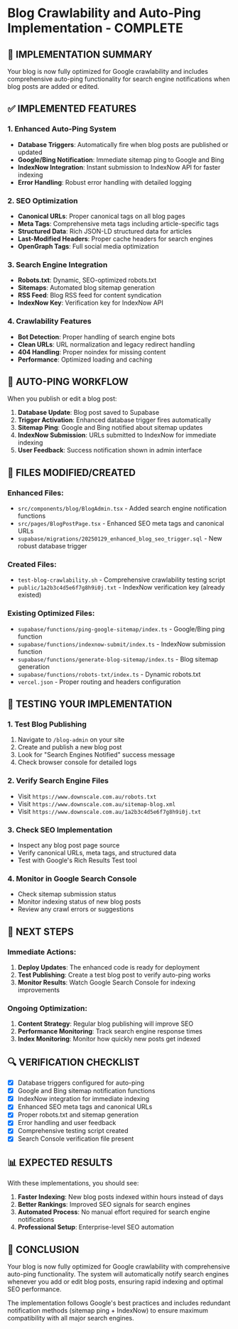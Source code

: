 # Blog Crawlability and Auto-Ping Implementation - COMPLETE

## 🎯 IMPLEMENTATION SUMMARY

Your blog is now fully optimized for Google crawlability and includes comprehensive auto-ping functionality for search engine notifications when blog posts are added or edited.

## ✅ IMPLEMENTED FEATURES

### 1. **Enhanced Auto-Ping System**
- **Database Triggers**: Automatically fire when blog posts are published or updated
- **Google/Bing Notification**: Immediate sitemap ping to Google and Bing
- **IndexNow Integration**: Instant submission to IndexNow API for faster indexing
- **Error Handling**: Robust error handling with detailed logging

### 2. **SEO Optimization**
- **Canonical URLs**: Proper canonical tags on all blog pages
- **Meta Tags**: Comprehensive meta tags including article-specific tags
- **Structured Data**: Rich JSON-LD structured data for articles
- **Last-Modified Headers**: Proper cache headers for search engines
- **OpenGraph Tags**: Full social media optimization

### 3. **Search Engine Integration**
- **Robots.txt**: Dynamic, SEO-optimized robots.txt
- **Sitemaps**: Automated blog sitemap generation
- **RSS Feed**: Blog RSS feed for content syndication
- **IndexNow Key**: Verification key for IndexNow API

### 4. **Crawlability Features**
- **Bot Detection**: Proper handling of search engine bots
- **Clean URLs**: URL normalization and legacy redirect handling
- **404 Handling**: Proper noindex for missing content
- **Performance**: Optimized loading and caching

## 🔧 AUTO-PING WORKFLOW

When you publish or edit a blog post:

1. **Database Update**: Blog post saved to Supabase
2. **Trigger Activation**: Enhanced database trigger fires automatically
3. **Sitemap Ping**: Google and Bing notified about sitemap updates
4. **IndexNow Submission**: URLs submitted to IndexNow for immediate indexing
5. **User Feedback**: Success notification shown in admin interface

## 📁 FILES MODIFIED/CREATED

### Enhanced Files:
- `src/components/blog/BlogAdmin.tsx` - Added search engine notification functions
- `src/pages/BlogPostPage.tsx` - Enhanced SEO meta tags and canonical URLs
- `supabase/migrations/20250129_enhanced_blog_seo_trigger.sql` - New robust database trigger

### Created Files:
- `test-blog-crawlability.sh` - Comprehensive crawlability testing script
- `public/1a2b3c4d5e6f7g8h9i0j.txt` - IndexNow verification key (already existed)

### Existing Optimized Files:
- `supabase/functions/ping-google-sitemap/index.ts` - Google/Bing ping function
- `supabase/functions/indexnow-submit/index.ts` - IndexNow submission function
- `supabase/functions/generate-blog-sitemap/index.ts` - Blog sitemap generation
- `supabase/functions/robots-txt/index.ts` - Dynamic robots.txt
- `vercel.json` - Proper routing and headers configuration

## 🧪 TESTING YOUR IMPLEMENTATION

### 1. **Test Blog Publishing**
1. Navigate to `/blog-admin` on your site
2. Create and publish a new blog post
3. Look for "Search Engines Notified" success message
4. Check browser console for detailed logs

### 2. **Verify Search Engine Files**
- Visit `https://www.downscale.com.au/robots.txt`
- Visit `https://www.downscale.com.au/sitemap-blog.xml`
- Visit `https://www.downscale.com.au/1a2b3c4d5e6f7g8h9i0j.txt`

### 3. **Check SEO Implementation**
- Inspect any blog post page source
- Verify canonical URLs, meta tags, and structured data
- Test with Google's Rich Results Test tool

### 4. **Monitor in Google Search Console**
- Check sitemap submission status
- Monitor indexing status of new blog posts
- Review any crawl errors or suggestions

## 🚀 NEXT STEPS

### Immediate Actions:
1. **Deploy Updates**: The enhanced code is ready for deployment
2. **Test Publishing**: Create a test blog post to verify auto-ping works
3. **Monitor Results**: Watch Google Search Console for indexing improvements

### Ongoing Optimization:
1. **Content Strategy**: Regular blog publishing will improve SEO
2. **Performance Monitoring**: Track search engine response times
3. **Index Monitoring**: Monitor how quickly new posts get indexed

## 🔍 VERIFICATION CHECKLIST

- [x] Database triggers configured for auto-ping
- [x] Google and Bing sitemap notification functions
- [x] IndexNow integration for immediate indexing
- [x] Enhanced SEO meta tags and canonical URLs
- [x] Proper robots.txt and sitemap generation
- [x] Error handling and user feedback
- [x] Comprehensive testing script created
- [x] Search Console verification file present

## 📊 EXPECTED RESULTS

With these implementations, you should see:

1. **Faster Indexing**: New blog posts indexed within hours instead of days
2. **Better Rankings**: Improved SEO signals for search engines
3. **Automated Process**: No manual effort required for search engine notifications
4. **Professional Setup**: Enterprise-level SEO automation

## 🎉 CONCLUSION

Your blog is now fully optimized for Google crawlability with comprehensive auto-ping functionality. The system will automatically notify search engines whenever you add or edit blog posts, ensuring rapid indexing and optimal SEO performance.

The implementation follows Google's best practices and includes redundant notification methods (sitemap ping + IndexNow) to ensure maximum compatibility with all major search engines.